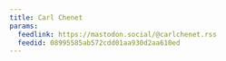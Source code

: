 ```yaml
---
title: Carl Chenet
params:
  feedlink: https://mastodon.social/@carlchenet.rss
  feedid: 08995585ab572cdd01aa930d2aa610ed
---
```

